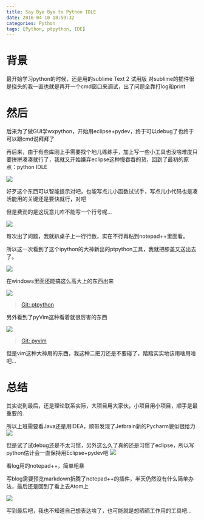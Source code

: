 ```yaml
---
title: Say Bye Bye to Python IDLE
date: 2016-04-10 18:59:32
categories: Python
tags: [Python, ptpython, IDE]
---
```


背景
===

最开始学习python的时候，还是用的sublime Text 2 试用版
对sublime的插件很是挠头的我一直也就是再开一个cmd窗口来调试，出了问题全靠打log和print

然后
===

后来为了做GUI学wxpython，开始用eclipse+pydev，终于可以debug了也终于可以跟cmd说拜拜了

再后来，由于有些库刚上手需要找个地儿练练手，加上写一些小工具也没啥难度只要拼拼凑凑就行了，我就又开始嫌弃eclipse这种慢吞吞的货，回到了最初的原点：python IDLE

![](http://7xsfv0.com1.z0.glb.clouddn.com//clipboard_tmp_20160415_112402_745000.jpg)

好歹这个东西可以智能提示对吧，也能写点儿小函数试试手，写点儿小代码也是凑活能用的关键还是要快就行，对吧

<!--more-->

但是费劲的是这玩意儿咋不能写一个行号呢...

![](http://7xsfv0.com1.z0.glb.clouddn.com//clipboard_tmp_20160415_111539_686000.jpg)

每次出了问题，我就趴桌子上一行行数，实在不行再粘到notepad++里面看。

所以这一次看到了这个ipython的大神新出的ptpython工具，我就把膝盖又送出去了。

![](http://7xsfv0.com1.z0.glb.clouddn.com//clipboard_tmp_20160415_111223_200000.jpg)

在windows里面还能搞这么高大上的东西出来

![](http://7xsfv0.com1.z0.glb.clouddn.com//clipboard_tmp_20160415_111307_293000.jpg)

>[Git: ptpython](https://github.com/jonathanslenders/ptpython/)

另外看到了pyVim这种看着就很厉害的东西

![](https://github.com/jonathanslenders/pyvim/raw/master/docs/images/welcome-screen.png)

>[Git: pyvim](https://github.com/jonathanslenders/pyvim)

但是vim这种大神用的东西，我这种二把刀还是不要碰了，踏踏实实地该用啥用啥吧...




总结
===
其实说到最后，还是理论联系实际，大项目用大家伙，小项目用小项目，顺手是最重要的.

所以上班需要看Java还是用IDEA，顺带发现了Jetbrain新的Pycharm貌似很给力
![](http://7xsfv0.com1.z0.glb.clouddn.com//clipboard_tmp_20160415_123208_533000.jpg)

但是试了试debug还是不太习惯，另外这么久了真的还是习惯了eclipse，所以写python估计会一直保持用Eclipse+pydev吧
![](http://7xsfv0.com1.z0.glb.clouddn.com//clipboard_tmp_20160415_123300_489000.jpg)

看log用的notepad++，简单粗暴

写blog需要预览markdown折腾了notepad++的插件，半天仍然没有什么简单办法，最后还是回到了看上去Atom上

![](http://7xsfv0.com1.z0.glb.clouddn.com//clipboard_tmp_20160415_111729_600000.jpg)

写到最后吧，我也不知道自己想表达啥了，也可能就是想晒晒工作用的工具吧...
